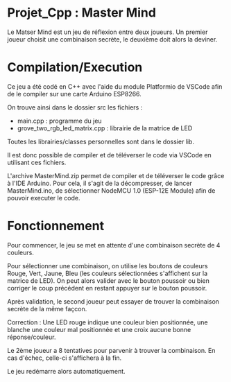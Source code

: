 # Projet_Cpp : Master Mind

Le Matser Mind est un jeu de réflexion entre deux joueurs. Un premier joueur choisit une combinaison secrète, le deuxième doit alors la deviner.

# Compilation/Execution

Ce jeu a été codé en C++ avec l'aide du module Platformio de VSCode afin de le compiler sur une carte Arduino ESP8266.

On trouve ainsi dans le dossier src les fichiers :
   - main.cpp : programme du jeu
   - grove_two_rgb_led_matrix.cpp : librairie de la matrice de LED

Toutes les librairies/classes personnelles sont dans le dossier lib.

Il est donc possible de compiler et de téléverser le code via VSCode en utilisant ces fichiers.

L'archive MasterMind.zip permet de compiler et de téléverser le code grâce à l'IDE Arduino. Pour cela, il s'agit de la décompresser, de lancer MasterMind.ino, de sélectionner NodeMCU 1.0 (ESP-12E Module) afin de pouvoir executer le code.

# Fonctionnement

Pour commencer, le jeu se met en attente d'une combinaison secrète de 4 couleurs.

Pour sélectionner une combinaison, on utilise les boutons de couleurs Rouge, Vert, Jaune, Bleu (les couleurs sélectionnées s'affichent sur la matrice de LED). On peut alors valider avec le bouton poussoir ou bien corriger le coup précédent en restant appuyer sur le bouton poussoir. 

Après validation, le second joueur peut essayer de trouver la combinaison secrète de la même façcon.

Correction : 
Une LED rouge indique une couleur bien positionnée, une blanche une couleur mal positionnée et une croix aucune bonne réponse/couleur.

Le 2ème joueur a 8 tentatives pour parvenir à trouver la combinaison. En cas d'échec, celle-ci s'affichera à la fin.

Le jeu redémarre alors automatiquement.
